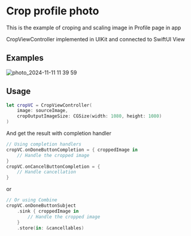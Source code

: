 # Crop profile photo

This is the example of croping and scaling image in Profile page in app

CropViewController implemented in UIKit and connected to SwiftUI View





## Examples

![photo_2024-11-11 11 39 59](https://github.com/user-attachments/assets/b97250c9-831d-4ffc-ba3e-052c076ab618)



## Usage

```swift
let cropVC = CropViewController(
    image: sourceImage,
    cropOutputImageSize: CGSize(width: 1080, height: 1080)
)
```


And get the result with completion handler 

```swift
// Using completion handlers
cropVC.onDoneButtonCompletion = { croppedImage in
    // Handle the cropped image
}
cropVC.onCancelButtonCompletion = {
    // Handle cancellation
}
```

or


```swift
// Or using Combine
cropVC.onDoneButtonSubject
    .sink { croppedImage in
        // Handle the cropped image
    }
    .store(in: &cancellables)
```



